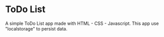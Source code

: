 # ToDo List
A simple ToDo List app made with HTML - CSS - Javascript.
This app use "localstorage" to persist data.